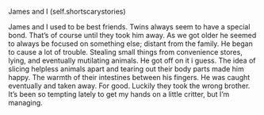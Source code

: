James and I (self.shortscarystories)

James and I used to be best friends. 
Twins always seem to have a special bond. 
That’s of course until they took him away. As we got older 
he seemed to always be focused on something else; distant from the family. 
He began to cause a lot of trouble. Stealing small things from convenience stores, lying, 
and eventually mutilating animals. He got off on it i guess. The idea of slicing helpless 
animals apart and tearing out their body parts made him happy. The warmth of their 
intestines between his fingers. He was caught eventually and taken away. For good. 
Luckily they took the wrong brother. 
It’s been so tempting lately to get my hands on a little critter, but I’m managing.